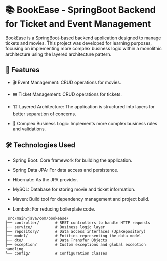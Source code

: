 # 📚 BookEase - SpringBoot Backend for Ticket and Event Management
BookEase is a SpringBoot-based backend application designed to manage tickets and movies. This project was developed for learning purposes, focusing on implementing more complex business logic within a monolithic architecture using the layered architecture pattern.

## 🚀 Features
* 🎬 Event Management: CRUD operations for movies.

* 🎟️ Ticket Management: CRUD operations for tickets.

* 🏗️ Layered Architecture: The application is structured into layers for better separation of concerns.

* 🧠 Complex Business Logic: Implements more complex business rules and validations.

## 🛠️ Technologies Used
* Spring Boot: Core framework for building the application.

* Spring Data JPA: For data access and persistence.

* Hibernate: As the JPA provider.

* MySQL: Database for storing movie and ticket information.

* Maven: Build tool for dependency management and project build.

* Lombok: For reducing boilerplate code.


``` 
 src/main/java/com/bookease/
├── controller/       # REST controllers to handle HTTP requests
├── service/          # Business logic layer
├── repository/       # Data access interfaces (JpaRepository)
├── model/            # Entities representing the data model
├── dto/              # Data Transfer Objects
├── exception/        # Custom exceptions and global exception handling
└── config/           # Configuration classes
```
